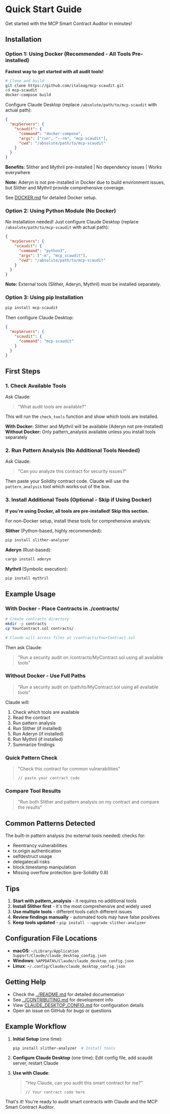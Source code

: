 # Quick Start Guide

Get started with the MCP Smart Contract Auditor in minutes!

## Installation

### Option 1: Using Docker (Recommended - All Tools Pre-installed)

**Fastest way to get started with all audit tools!**

```bash
# Clone and build
git clone https://github.com/italoag/mcp-scaudit.git
cd mcp-scaudit
docker-compose build
```

Configure Claude Desktop (replace `/absolute/path/to/mcp-scaudit` with actual path):
```json
{
  "mcpServers": {
    "scaudit": {
      "command": "docker-compose",
      "args": ["run", "--rm", "mcp-scaudit"],
      "cwd": "/absolute/path/to/mcp-scaudit"
    }
  }
}
```

**Benefits:** Slither and Mythril pre-installed | No dependency issues | Works everywhere

**Note:** Aderyn is not pre-installed in Docker due to build environment issues, but Slither and Mythril provide comprehensive coverage.

See [DOCKER.md](DOCKER.md) for detailed Docker setup.

### Option 2: Using Python Module (No Docker)
No installation needed! Just configure Claude Desktop (replace `/absolute/path/to/mcp-scaudit` with actual path):

```json
{
  "mcpServers": {
    "scaudit": {
      "command": "python3",
      "args": ["-m", "mcp_scaudit"],
      "cwd": "/absolute/path/to/mcp-scaudit"
    }
  }
}
```

**Note:** External tools (Slither, Aderyn, Mythril) must be installed separately.

### Option 3: Using pip Installation
```bash
pip install mcp-scaudit
```

Then configure Claude Desktop:
```json
{
  "mcpServers": {
    "scaudit": {
      "command": "mcp-scaudit"
    }
  }
}
```

## First Steps

### 1. Check Available Tools
Ask Claude:
> "What audit tools are available?"

This will run the `check_tools` function and show which tools are installed.

**With Docker:** Slither and Mythril will be available (Aderyn not pre-installed)
**Without Docker:** Only pattern_analysis available unless you install tools separately

### 2. Run Pattern Analysis (No Additional Tools Needed)
Ask Claude:
> "Can you analyze this contract for security issues?" 

Then paste your Solidity contract code. Claude will use the `pattern_analysis` tool which works out of the box.

### 3. Install Additional Tools (Optional - Skip if Using Docker)

**If you're using Docker, all tools are pre-installed! Skip this section.**

For non-Docker setup, install these tools for comprehensive analysis:

**Slither** (Python-based, highly recommended):
```bash
pip install slither-analyzer
```

**Aderyn** (Rust-based):
```bash
cargo install aderyn
```

**Mythril** (Symbolic execution):
```bash
pip install mythril
```

## Example Usage

### With Docker - Place Contracts in ./contracts/
```bash
# Create contracts directory
mkdir -p contracts
cp YourContract.sol contracts/

# Claude will access files at /contracts/YourContract.sol
```

Then ask Claude:
> "Run a security audit on /contracts/MyContract.sol using all available tools"

### Without Docker - Use Full Paths
> "Run a security audit on /path/to/MyContract.sol using all available tools"

Claude will:
1. Check which tools are available
2. Read the contract
3. Run pattern analysis
4. Run Slither (if installed)
5. Run Aderyn (if installed)
6. Run Mythril (if installed)
7. Summarize findings

### Quick Pattern Check
> "Check this contract for common vulnerabilities"
> ```solidity
> // paste your contract code
> ```

### Compare Tool Results
> "Run both Slither and pattern analysis on my contract and compare the results"

## Common Patterns Detected

The built-in pattern analysis (no external tools needed) checks for:

- Reentrancy vulnerabilities
- tx.origin authentication
- selfdestruct usage
- delegatecall risks
- block.timestamp manipulation
- Missing overflow protection (pre-Solidity 0.8)

## Tips

1. **Start with pattern_analysis** - it requires no additional tools
2. **Install Slither first** - it's the most comprehensive and widely used
3. **Use multiple tools** - different tools catch different issues
4. **Review findings manually** - automated tools may have false positives
5. **Keep tools updated** - `pip install --upgrade slither-analyzer`

## Configuration File Locations

- **macOS**: `~/Library/Application Support/Claude/claude_desktop_config.json`
- **Windows**: `%APPDATA%/Claude/claude_desktop_config.json`
- **Linux**: `~/.config/Claude/claude_desktop_config.json`

## Getting Help

- Check the [../README.md](../README.md) for detailed documentation
- See [../CONTRIBUTING.md](../CONTRIBUTING.md) for development info
- View [CLAUDE_DESKTOP_CONFIG.md](CLAUDE_DESKTOP_CONFIG.md) for configuration details
- Open an issue on GitHub for bugs or questions

## Example Workflow

1. **Initial Setup** (one time):
   ```bash
   pip install slither-analyzer  # Install tools
   ```

2. **Configure Claude Desktop** (one time):
   Edit config file, add scaudit server, restart Claude

3. **Use with Claude**:
   > "Hey Claude, can you audit this smart contract for me?"
   > ```solidity
   > // Your contract code here
   > ```

That's it! You're ready to audit smart contracts with Claude and the MCP Smart Contract Auditor.
